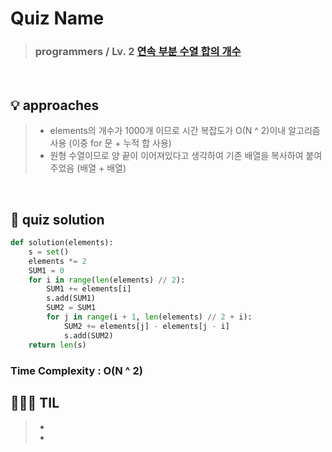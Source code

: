 # Quiz Name
> ### programmers / Lv. 2 <a href = "https://school.programmers.co.kr/learn/courses/30/lessons/131701"> 연속 부분 수열 합의 개수 </a>

<br>

## 💡 approaches
>  - elements의 개수가 1000개 이므로 시간 복잡도가 O(N ^ 2)이내 알고리즘 사용 (이중 for 문 + 누적 합 사용)
>  - 원형 수열이므로 양 끝이 이어져있다고 생각하여 기존 배열을 복사하여 붙여주었음 (배열 + 배열)

<br>

## 🔑 quiz solution

```py
def solution(elements):
    s = set()
    elements *= 2
    SUM1 = 0
    for i in range(len(elements) // 2):
        SUM1 += elements[i]
        s.add(SUM1)
        SUM2 = SUM1
        for j in range(i + 1, len(elements) // 2 + i):
            SUM2 += elements[j] - elements[j - i]
            s.add(SUM2)
    return len(s)
```
### Time Complexity : O(N ^ 2)
## 👩🏻‍🏫 TIL
>  -
>  -
